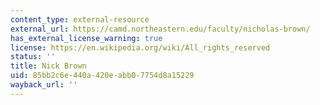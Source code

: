 ```yaml
---
content_type: external-resource
external_url: https://camd.northeastern.edu/faculty/nicholas-brown/
has_external_license_warning: true
license: https://en.wikipedia.org/wiki/All_rights_reserved
status: ''
title: Nick Brown
uid: 85bb2c6e-440a-420e-abb0-7754d8a15229
wayback_url: ''
---
```

